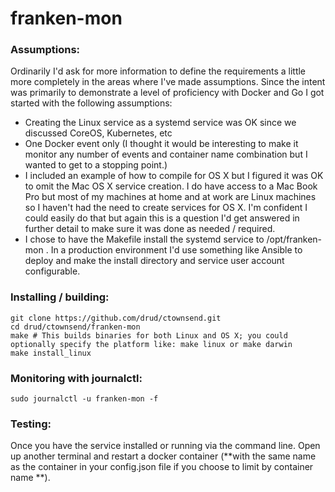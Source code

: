 # franken-mon

### Assumptions: ###
Ordinarily I'd ask for more information to define the requirements a little more completely in the areas where I've made assumptions.   Since the intent was primarily to demonstrate a level of proficiency with Docker and Go I got started with the following assumptions:
- Creating the Linux service as a systemd service was OK since we discussed CoreOS, Kubernetes, etc
- One Docker event only (I thought it would be interesting to make it monitor any number of events and container name combination but I wanted to get to a stopping point.)
- I included an example of how to compile for OS X but I figured it was OK to omit the Mac OS X service creation.  I do have access to a Mac Book Pro but most of my machines at home and at work are Linux machines so I haven't had the need to create services for OS X.  I'm confident I could easily do that but again this is a question I'd get answered in further detail to make sure it was done as needed / required.  
- I chose to have the Makefile install the systemd service to /opt/franken-mon .  In a production environment I'd use something like Ansible to deploy and make the install directory and service user account configurable.  


### Installing / building: ###
``` {bash}
git clone https://github.com/drud/ctownsend.git
cd drud/ctownsend/franken-mon
make # This builds binaries for both Linux and OS X; you could optionally specify the platform like: make linux or make darwin
make install_linux
```


### Monitoring with journalctl: ###
```
sudo journalctl -u franken-mon -f
```

### Testing: ###
Once you have the service installed or running via the command line.  Open up another terminal and restart a docker container (**with the same name as the container in your config.json file if you choose to limit by container name **).
